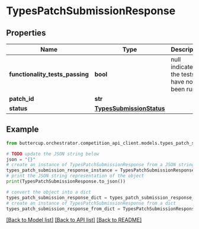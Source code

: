 # TypesPatchSubmissionResponse


## Properties

Name | Type | Description | Notes
------------ | ------------- | ------------- | -------------
**functionality_tests_passing** | **bool** | null indicates the tests have not been run | [optional]
**patch_id** | **str** |  |
**status** | [**TypesSubmissionStatus**](TypesSubmissionStatus.md) |  |

## Example

```python
from buttercup.orchestrator.competition_api_client.models.types_patch_submission_response import TypesPatchSubmissionResponse

# TODO update the JSON string below
json = "{}"
# create an instance of TypesPatchSubmissionResponse from a JSON string
types_patch_submission_response_instance = TypesPatchSubmissionResponse.from_json(json)
# print the JSON string representation of the object
print(TypesPatchSubmissionResponse.to_json())

# convert the object into a dict
types_patch_submission_response_dict = types_patch_submission_response_instance.to_dict()
# create an instance of TypesPatchSubmissionResponse from a dict
types_patch_submission_response_from_dict = TypesPatchSubmissionResponse.from_dict(types_patch_submission_response_dict)
```
[[Back to Model list]](../README.md#documentation-for-models) [[Back to API list]](../README.md#documentation-for-api-endpoints) [[Back to README]](../README.md)
